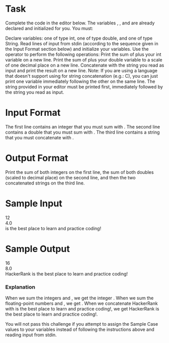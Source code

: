 
# Task
Complete the code in the editor below. The variables , , and  are already declared and initialized for you. You must:

Declare  variables: one of type int, one of type double, and one of type String.
Read  lines of input from stdin (according to the sequence given in the Input Format section below) and initialize your  variables.
Use the  operator to perform the following operations:
Print the sum of  plus your int variable on a new line.
Print the sum of  plus your double variable to a scale of one decimal place on a new line.
Concatenate  with the string you read as input and print the result on a new line.
Note: If you are using a language that doesn't support using  for string concatenation (e.g.: C), you can just print one variable immediately following the other on the same line. The string provided in your editor must be printed first, immediately followed by the string you read as input.

# Input Format

The first line  contains an integer that you must sum with .
The second line contains a double that you must sum with .
The third line contains a string that you must concatenate with .

# Output Format

Print the sum of both integers on the first line, the sum of both doubles (scaled to  decimal place) on the second line, and then the two concatenated strings on the third line.

# Sample Input

12  
  4.0  
  is the best place to learn and practice coding!
# Sample Output

16  
8.0  
HackerRank is the best place to learn and practice coding!  
### Explanation

When we sum the integers  and , we get the integer .
When we sum the floating-point numbers  and , we get .
When we concatenate HackerRank with is the best place to learn and practice coding!, we get HackerRank is the best place to learn and practice coding!.

You will not pass this challenge if you attempt to assign the Sample Case values to your variables instead of following the instructions above and reading input from stdin.
